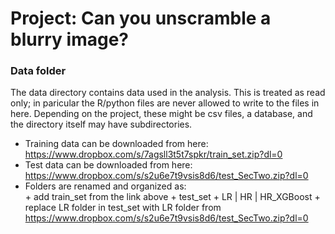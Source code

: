 # Project: Can you unscramble a blurry image? 

### Data folder

The data directory contains data used in the analysis. This is treated as read only; in paricular the R/python files are never allowed to write to the files in here. Depending on the project, these might be csv files, a database, and the directory itself may have subdirectories.

+ Training data can be downloaded from here:  https://www.dropbox.com/s/7agsll3t5t7spkr/train_set.zip?dl=0
+ Test data can be downloaded from here:        https://www.dropbox.com/s/s2u6e7t9vsis8d6/test_SecTwo.zip?dl=0
+ Folders are renamed and organized as:  
      +  add train_set from the link above
      +  test_set + LR |  HR | HR_XGBoost
      + replace LR folder in test_set with LR folder from https://www.dropbox.com/s/s2u6e7t9vsis8d6/test_SecTwo.zip?dl=0
      